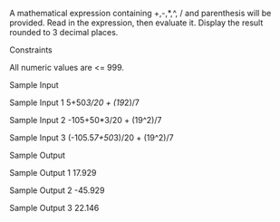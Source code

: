 A mathematical expression containing +,-,*,^, / and parenthesis will be provided. Read in the expression, then evaluate it. Display the result rounded to 3 decimal places.

Constraints

All numeric values are <= 999.

Sample Input

Sample Input 1
5+50*3/20 + (19*2)/7

Sample Input 2
-105+50*3/20 + (19^2)/7

Sample Input 3
(-105.5*7+50*3)/20 + (19^2)/7

Sample Output

Sample Output 1
17.929

Sample Output 2
-45.929

Sample Output 3
 22.146